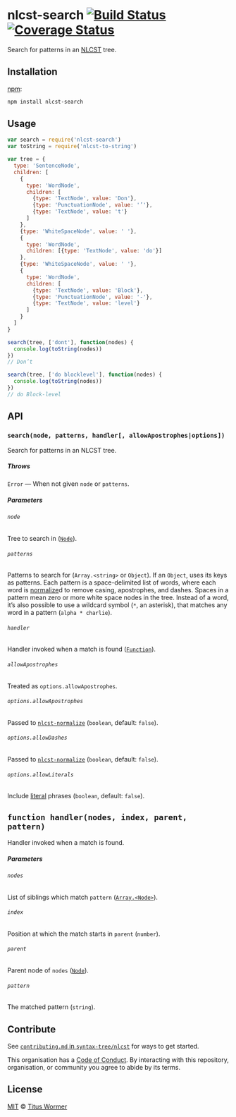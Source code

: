 # nlcst-search [![Build Status][travis-badge]][travis] [![Coverage Status][codecov-badge]][codecov]

Search for patterns in an [NLCST][] tree.

## Installation

[npm][]:

```bash
npm install nlcst-search
```

## Usage

```js
var search = require('nlcst-search')
var toString = require('nlcst-to-string')

var tree = {
  type: 'SentenceNode',
  children: [
    {
      type: 'WordNode',
      children: [
        {type: 'TextNode', value: 'Don'},
        {type: 'PunctuationNode', value: '’'},
        {type: 'TextNode', value: 't'}
      ]
    },
    {type: 'WhiteSpaceNode', value: ' '},
    {
      type: 'WordNode',
      children: [{type: 'TextNode', value: 'do'}]
    },
    {type: 'WhiteSpaceNode', value: ' '},
    {
      type: 'WordNode',
      children: [
        {type: 'TextNode', value: 'Block'},
        {type: 'PunctuationNode', value: '-'},
        {type: 'TextNode', value: 'level'}
      ]
    }
  ]
}

search(tree, ['dont'], function(nodes) {
  console.log(toString(nodes))
})
// Don’t

search(tree, ['do blocklevel'], function(nodes) {
  console.log(toString(nodes))
})
// do Block-level
```

## API

### `search(node, patterns, handler[, allowApostrophes|options])`

Search for patterns in an NLCST tree.

##### Throws

`Error` — When not given `node` or `patterns`.

##### Parameters

###### `node`

Tree to search in ([`Node`][node]).

###### `patterns`

Patterns to search for (`Array.<string>` or `Object`).
If an `Object`, uses its keys as patterns.
Each pattern is a space-delimited list of words, where each word is
[normalize][]d to remove casing, apostrophes, and dashes.
Spaces in a pattern mean zero or more white space nodes in the tree.
Instead of a word, it’s also possible to use a wildcard symbol (`*`, an
asterisk), that matches any word in a pattern (`alpha * charlie`).

###### `handler`

Handler invoked when a match is found ([`Function`][fn-handler]).

###### `allowApostrophes`

Treated as `options.allowApostrophes`.

###### `options.allowApostrophes`

Passed to [`nlcst-normalize`][normalize] (`boolean`, default: `false`).

###### `options.allowDashes`

Passed to [`nlcst-normalize`][normalize] (`boolean`, default: `false`).

###### `options.allowLiterals`

Include [literal][] phrases (`boolean`, default: `false`).

## `function handler(nodes, index, parent, pattern)`

Handler invoked when a match is found.

##### Parameters

###### `nodes`

List of siblings which match `pattern` ([`Array.<Node>`][node]).

###### `index`

Position at which the match starts in `parent` (`number`).

###### `parent`

Parent node of `nodes` ([`Node`][node]).

###### `pattern`

The matched pattern (`string`).

## Contribute

See [`contributing.md` in `syntax-tree/nlcst`][contributing] for ways to get
started.

This organisation has a [Code of Conduct][coc].  By interacting with this
repository, organisation, or community you agree to abide by its terms.

## License

[MIT][license] © [Titus Wormer][author]

<!-- Definitions -->

[travis-badge]: https://img.shields.io/travis/syntax-tree/nlcst-search.svg

[travis]: https://travis-ci.org/syntax-tree/nlcst-search

[codecov-badge]: https://img.shields.io/codecov/c/github/syntax-tree/nlcst-search.svg

[codecov]: https://codecov.io/github/syntax-tree/nlcst-search

[npm]: https://docs.npmjs.com/cli/install

[license]: license

[author]: https://wooorm.com

[nlcst]: https://github.com/syntax-tree/nlcst

[node]: https://github.com/syntax-tree/unist#node

[literal]: https://github.com/syntax-tree/nlcst-is-literal

[normalize]: https://github.com/syntax-tree/nlcst-normalize

[fn-handler]: #function-handlernodes-index-parent-pattern

[contributing]: https://github.com/syntax-tree/nlcst/blob/master/contributing.md

[coc]: https://github.com/syntax-tree/nlcst/blob/master/code-of-conduct.md
